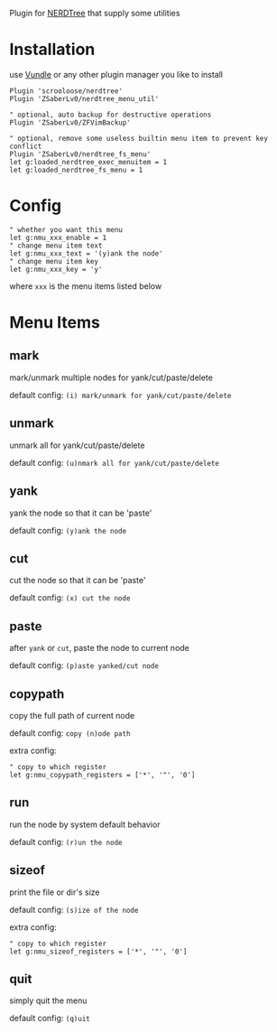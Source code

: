 Plugin for [NERDTree](https://github.com/scrooloose/nerdtree) that supply some utilities

# Installation

use [Vundle](https://github.com/VundleVim/Vundle.vim) or any other plugin manager you like to install

```
Plugin 'scrooloose/nerdtree'
Plugin 'ZSaberLv0/nerdtree_menu_util'

" optional, auto backup for destructive operations
Plugin 'ZSaberLv0/ZFVimBackup'

" optional, remove some useless builtin menu item to prevent key conflict
Plugin 'ZSaberLv0/nerdtree_fs_menu'
let g:loaded_nerdtree_exec_menuitem = 1
let g:loaded_nerdtree_fs_menu = 1
```

# Config

```vim
" whether you want this menu
let g:nmu_xxx_enable = 1
" change menu item text
let g:nmu_xxx_text = '(y)ank the node'
" change menu item key
let g:nmu_xxx_key = 'y'
```

where `xxx` is the menu items listed below

# Menu Items

## mark

mark/unmark multiple nodes for yank/cut/paste/delete

default config: `(i) mark/unmark for yank/cut/paste/delete`

## unmark

unmark all for yank/cut/paste/delete

default config: `(u)nmark all for yank/cut/paste/delete`

## yank

yank the node so that it can be 'paste'

default config: `(y)ank the node`

## cut

cut the node so that it can be 'paste'

default config: `(x) cut the node`

## paste

after `yank` or `cut`, paste the node to current node

default config: `(p)aste yanked/cut node`

## copypath

copy the full path of current node

default config: `copy (n)ode path`

extra config:

```vim
" copy to which register
let g:nmu_copypath_registers = ['*', '"', '0']
```

## run

run the node by system default behavior

default config: `(r)un the node`

## sizeof

print the file or dir's size

default config: `(s)ize of the node`

extra config:

```vim
" copy to which register
let g:nmu_sizeof_registers = ['*', '"', '0']
```

## quit

simply quit the menu

default config: `(q)uit`

